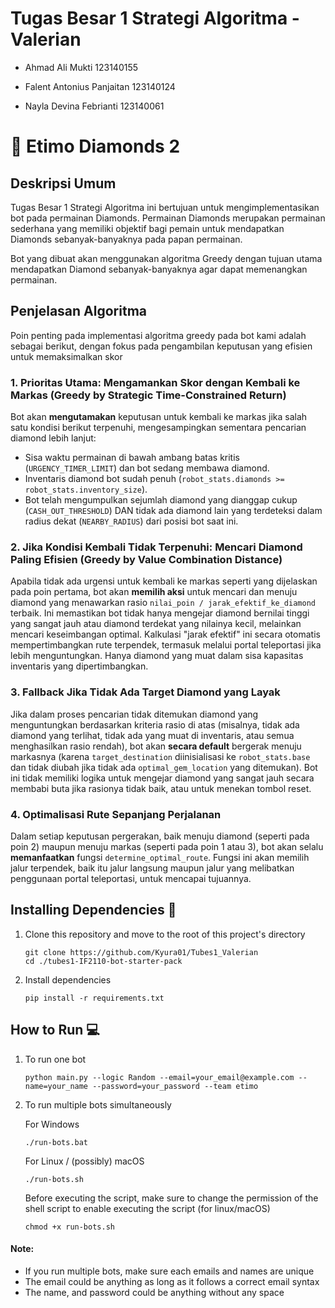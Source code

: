 
# Tugas Besar 1 Strategi Algoritma - Valerian

- Ahmad Ali Mukti 123140155

- Falent Antonius Panjaitan 123140124

- Nayla Devina Febrianti 123140061



# 💎 Etimo Diamonds 2


## Deskripsi Umum

Tugas Besar 1 Strategi Algoritma ini bertujuan untuk mengimplementasikan bot pada permainan Diamonds. Permainan Diamonds merupakan permainan sederhana yang memiliki objektif bagi pemain untuk mendapatkan Diamonds sebanyak-banyaknya pada papan permainan.

Bot yang dibuat akan menggunakan algoritma Greedy dengan tujuan utama mendapatkan Diamond sebanyak-banyaknya agar dapat memenangkan permainan.

## Penjelasan Algoritma
Poin penting pada implementasi algoritma greedy pada bot kami adalah sebagai berikut, dengan fokus pada pengambilan keputusan yang efisien untuk memaksimalkan skor


### 1. Prioritas Utama: Mengamankan Skor dengan Kembali ke Markas (Greedy by Strategic Time-Constrained Return)
Bot akan **mengutamakan** keputusan untuk kembali ke markas jika salah satu kondisi berikut terpenuhi, mengesampingkan sementara pencarian diamond lebih lanjut:
*   Sisa waktu permainan di bawah ambang batas kritis (`URGENCY_TIMER_LIMIT`) dan bot sedang membawa diamond.
*   Inventaris diamond bot sudah penuh (`robot_stats.diamonds >= robot_stats.inventory_size`).
*   Bot telah mengumpulkan sejumlah diamond yang dianggap cukup (`CASH_OUT_THRESHOLD`) DAN tidak ada diamond lain yang terdeteksi dalam radius dekat (`NEARBY_RADIUS`) dari posisi bot saat ini.

### 2. Jika Kondisi Kembali Tidak Terpenuhi: Mencari Diamond Paling Efisien (Greedy by Value Combination Distance)
Apabila tidak ada urgensi untuk kembali ke markas seperti yang dijelaskan pada poin pertama, bot akan **memilih aksi** untuk mencari dan menuju diamond yang menawarkan rasio `nilai_poin / jarak_efektif_ke_diamond` terbaik. Ini memastikan bot tidak hanya mengejar diamond bernilai tinggi yang sangat jauh atau diamond terdekat yang nilainya kecil, melainkan mencari keseimbangan optimal. Kalkulasi "jarak efektif" ini secara otomatis mempertimbangkan rute terpendek, termasuk melalui portal teleportasi jika lebih menguntungkan. Hanya diamond yang muat dalam sisa kapasitas inventaris yang dipertimbangkan.

### 3. Fallback Jika Tidak Ada Target Diamond yang Layak
Jika dalam proses pencarian tidak ditemukan diamond yang menguntungkan berdasarkan kriteria rasio di atas (misalnya, tidak ada diamond yang terlihat, tidak ada yang muat di inventaris, atau semua menghasilkan rasio rendah), bot akan **secara default** bergerak menuju markasnya (karena `target_destination` diinisialisasi ke `robot_stats.base` dan tidak diubah jika tidak ada `optimal_gem_location` yang ditemukan). Bot ini tidak memiliki logika untuk mengejar diamond yang sangat jauh secara membabi buta jika rasionya tidak baik, atau untuk menekan tombol reset.

### 4. Optimalisasi Rute Sepanjang Perjalanan
Dalam setiap keputusan pergerakan, baik menuju diamond (seperti pada poin 2) maupun menuju markas (seperti pada poin 1 atau 3), bot akan selalu **memanfaatkan** fungsi `determine_optimal_route`. Fungsi ini akan memilih jalur terpendek, baik itu jalur langsung maupun jalur yang melibatkan penggunaan portal teleportasi, untuk mencapai tujuannya.


## Installing Dependencies 🔨

1. Clone this repository and move to the root of this project's directory

    ```
    git clone https://github.com/Kyura01/Tubes1_Valerian
    cd ./tubes1-IF2110-bot-starter-pack
    ```

2. Install dependencies

    ```
    pip install -r requirements.txt
    ```

## How to Run 💻

1. To run one bot

    ```
    python main.py --logic Random --email=your_email@example.com --name=your_name --password=your_password --team etimo
    ```

2. To run multiple bots simultaneously

    For Windows

    ```
    ./run-bots.bat
    ```

    For Linux / (possibly) macOS

    ```
    ./run-bots.sh
    ```

    Before executing the script, make sure to change the permission of the shell script to enable executing the script (for linux/macOS)

    ```
    chmod +x run-bots.sh
    ```

#### Note:

-   If you run multiple bots, make sure each emails and names are unique
-   The email could be anything as long as it follows a correct email syntax
-   The name, and password could be anything without any space



